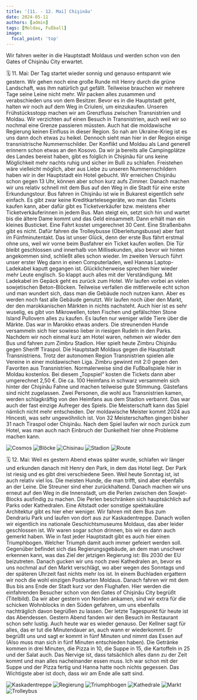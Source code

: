 ```yaml
---
title: '[11. - 12. Mai] Chişinău'
date: 2024-05-11
authors: [admin]
tags: [Moldau, Fußball]
image:
  focal_point: 'top'
---
```

Wir fahren weiter in die Hauptstadt Moldaus und werden schon von den Gates of Chişinău City erwartet.

<!--more-->

🗓️ 11. Mai: Der Tag startet wieder sonnig und genauso entspannt wie gestern. Wir gehen noch eine große Runde mit Henry durch die grüne Landschaft, was ihm natürlich gut gefällt. Teilweise brauchen wir mehrere Tage seine Leine nicht mehr. Wir packen alles zusammen und verabschieden uns von dem Besitzer. Bevor es in die Hauptstadt geht, halten wir noch auf dem Weg in Criuleni, um einzukaufen. Unseren Frühstücksstopp machen wir am Grenzfluss zwischen Transnistrien und Moldau. Wir verzichten auf einen Besuch in Transnistrien, auch weil wir so nochmal eine Grenze passieren müssten. Auch hat die moldawische Regierung keinen Einfluss in dieser Region. So nah am Ukraine-Krieg ist es uns dann doch etwas zu heikel. Dennoch sieht man hier in der Region einige transnistrische Nummernschilder. Der Konflikt und Moldau als Land generell erinnern schon etwas an den Kosovo. Da wir ja bereits alle Campingplätze des Landes bereist haben, gibt es folglich in Chişinău für uns keine Möglichkeit mehr nachts ruhig und sicher im Bulli zu schlafen. Freistehen wäre vielleicht möglich, aber aus Liebe zu unseren Nummernschildern haben wir in der Hauptstadt ein Hotel gebucht. Wir erreichen Chişinău schon gegen 13 Uhr, können aber schon kurz aufs Zimmer. Danach machen wir uns relativ schnell mit dem Bus auf den Weg in die Stadt für eine erste Erkundungstour. Bus fahren in Chişinău ist wie in Bukarest eigentlich sehr einfach. Es gibt zwar keine Kreditkartelesegeräte, wo man das Tickets kaufen kann, aber dafür gibt es Ticketverkäufer bzw. meistens eher Ticketverkäuferinnen in jedem Bus. Man steigt ein, setzt sich hin und wartet bis die ältere Dame kommt und das Geld einsammelt. Dann erhält man ein kleines Busticket. Eine Fahrt kostet umgerechnet 30 Cent. Eine Straßenbahn gibt es nicht. Dafür fahren die Trolleybusse (Oberleitungsbusse) aber fast im Fünfminutentakt. Das ist unser Glück, denn der erste Bus fährt erstmal ohne uns, weil wir vorne beim Busfahrer ein Ticket kaufen wollen. Die Tür bleibt geschlossen und innerhalb von Millisekunden, also bevor wir hinten angekommen sind, schließt alles schon wieder. Im zweiten Versuch führt unser erster Weg dann in einen Computerladen, weil Hannas Laptop-Ladekabel kaputt gegangen ist. Glücklicherweise sprechen hier wieder mehr Leute englisch. So klappt auch alles mit der Verständigung. Mit Ladekabel im Gepäck geht es zurück zum Hotel. Wir laufen vorbei an vielen sowjetischen Beton-Blöcken. Teilweise verfallen die mittlerweile echt schon und man wundert sich, dass man die Gebäude noch nutzen kann. Aber es werden noch fast alle Gebäude genutzt. Wir laufen noch über den Markt, der den marokkanischen Märkten in nichts nachsteht. Auch hier ist es sehr wuselig, es gibt von Mikrowellen, toten Fischen und gefälschten Stone Island Pullovern alles zu kaufen. Es laufen nur weniger wilde Tiere über die Märkte. Das war in Marokko etwas anders. Die streunenden Hunde versammeln sich hier sowieso lieber in riesigen Rudeln in den Parks. Nachdem wir noch einmal kurz am Hotel waren, nehmen wir wieder den Bus und fahren zum Zimbru Stadion. Hier spielt heute Zimbru Chişinău gegen Sheriff Tiraspol. Die Hauptstadt Moldaus gegen die Hauptstadt Transnistriens. Trotz der autonomen Region Transnistrien spielen alle Vereine in einer moldawischen Liga. Zimbru gewinnt mit 2:0 gegen den Favoriten aus Transnistrien. Normalerweise sind die Fußballspiele hier in Moldau kostenlos. Bei diesem „Topspiel“ kosten die Tickets dann aber umgerechnet 2,50 €. Die ca. 100 Heimfans in schwarz versammeln sich hinter der Chişinău Fahne und machen teilweise gute Stimmung. Gästefans sind nicht zugelassen. Zwei Personen, die wohl aus Transnistrien kamen, werden schlagkräftig von den Heimfans aus dem Stadion verbannt. Das war auch der fast einzige Aufreger des Spiels. Die Meisterschaft kann das Spiel nämlich nicht mehr entscheiden. Der
moldawische Meister kommt 2024 aus Hincesti, was sehr ungewöhnlich ist. Von 32 Meisterschaften gingen bisher 31 nach Tiraspol oder Chişinău. Nach dem Spiel laufen wir noch zurück zum Hotel, was man auch nach Einbruch der Dunkelheit hier ohne Probleme machen kann.

<img src="Cosmos.jpg" alt="Cosmos" caption="">

<img src="Bunt.jpg" alt="Blöcke" caption=" ">

<img src="Chisinau.jpg" alt="Chisinau" caption=" ">

<img src="Stadion.jpg" alt="Stadion" caption=" ">

<img src="Route_11.05.24.jpg" alt="Route" caption=" ">

🗓️ 12. Mai: Weil es gestern Abend etwas später wurde, schlafen wir länger und erkunden danach mit Henry den Park, in dem das Hotel liegt. Der Park ist riesig und es gibt drei verschiedene Seen. Weil heute Sonntag ist, ist auch relativ viel los. Die meisten Hunde, die man trifft, sind aber ebenfalls an der Leine. Die Streuner sind eher zurückhaltend. Danach machen wir uns erneut auf den Weg in die Innenstadt, um die Perlen zwischen den Sowjet-Blocks ausfindig zu machen. Die Perlen beschränken sich hauptsächlich auf Parks oder Kathedralen. Eine Altstadt oder sonstige spektakuläre Architektur gibt es hier eher weniger. Wir fahren mit dem Bus zum Dendrariu Park und laufen von dort aus zur Kaskadentreppe. Danach wollen wir eigentlich ins nationale Geschichtsmuseums Moldaus, das aber leider geschlossen ist. Wir waren sogar schon drinnen, bis wir es dann auch gemerkt haben. Wie in fast jeder Hauptstadt gibt es auch hier einen Triumphbogen. Welcher Triumph damit auch immer gefeiert werden soll. Gegenüber befindet sich das Regierungsgebäude, an dem man unschwer erkennen kann, was das Ziel der jetzigen Regierung ist: Bis 2030 der EU beizutreten. Danach gucken wir uns noch zwei Kathedralen an, bevor es uns nochmal auf den Markt verschlägt, wo aber wegen des Sonntags und der späteren Uhrzeit fast nichts mehr los ist. In einem Buchladen ergattern wir noch die wohl einzigen Postkarten Moldaus. Danach fahren wir mit dem Bus bis ans Ende der Stadt kurz vor den Flughafen. Hier werden die einfahrenden Besucher schon von den Gates of Chişinău City begrüßt (Titelbild). Da wir aber gestern von Norden ankamen, sind wir extra für die schicken Wohnblocks in den Süden gefahren, um uns ebenfalls nachträglich davon begrüßen zu lassen. Der letzte Tagespunkt für heute ist das Abendessen. Gestern Abend fanden wir den Besuch im Restaurant schon sehr lustig. Auch heute war es wieder genauso. Der Kellner sagt für alles, das er tut die Minutendauer an, auch wann er wiederkommt. Er begrüßt uns und sagt er kommt in fünf Minuten und nimmt das Essen auf (Also muss man sich in fünf Minuten entschieden haben). Die Getränke kommen in drei Minuten, die Pizza in 10, die Suppe in 15, die Kartoffeln in 25 und der Salat auch. Das Nervige ist, dass tatsächlich alles dann zu der Zeit kommt und man alles nacheinander essen muss. Ich war schon mit der Suppe und der Pizza fertig und Hanna hatte noch nichts gegessen. Das Wichtigste aber ist doch, dass wir am Ende alle satt sind.

<img src="Kaskadentreppe.jpg" alt="Kaskadentreppe" caption="">

<img src="Regierung.jpg" alt="Regierung" caption="">

<img src="Triumphbogen.jpg" alt="Triumphbogen" caption="">

<img src="Kathedrale.jpg" alt="Kathedrale" caption="">

<img src="Markt.jpg" alt="Markt" caption="">

<img src="Trolleybus.jpg" alt="Trolleybus" caption="">